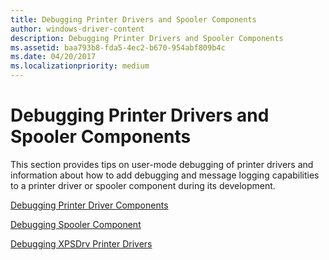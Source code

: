 ```yaml
---
title: Debugging Printer Drivers and Spooler Components
author: windows-driver-content
description: Debugging Printer Drivers and Spooler Components
ms.assetid: baa793b8-fda5-4ec2-b670-954abf809b4c
ms.date: 04/20/2017
ms.localizationpriority: medium
---
```


# Debugging Printer Drivers and Spooler Components





This section provides tips on user-mode debugging of printer drivers and information about how to add debugging and message logging capabilities to a printer driver or spooler component during its development.

[Debugging Printer Driver Components](debugging-printer-driver-components.md)

[Debugging Spooler Component](debugging-spooler-components.md)

[Debugging XPSDrv Printer Drivers](debugging-xpsdrv-printer-drivers.md)

 

 




